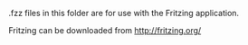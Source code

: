 .fzz files in this folder are for use with the Fritzing application.

Fritzing can be downloaded from http://fritzing.org/

